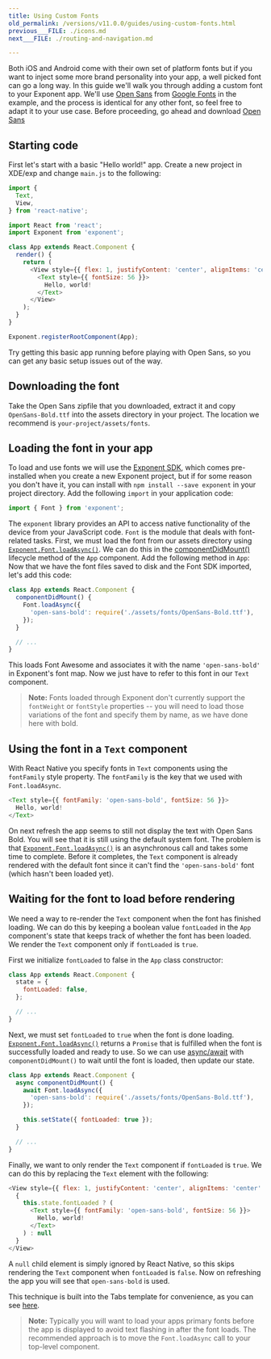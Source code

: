 ```yaml
---
title: Using Custom Fonts
old_permalink: /versions/v11.0.0/guides/using-custom-fonts.html
previous___FILE: ./icons.md
next___FILE: ./routing-and-navigation.md

---
```


Both iOS and Android come with their own set of platform fonts but if you want to inject some more brand personality into your app, a well picked font can go a long way. In this guide we'll walk you through adding a custom font to your Exponent app. We'll use [Open Sans](https://fonts.google.com/specimen/Open+Sans) from [Google Fonts](https://fonts.google.com/) in the example, and the process is identical for any other font, so feel free to adapt it to your use case. Before proceeding, go ahead and download [Open Sans](https://fonts.google.com/specimen/Open+Sans)

## Starting code

First let's start with a basic "Hello world!" app. Create a new project in XDE/exp and change `main.js` to the following:

```javascript
import {
  Text,
  View,
} from 'react-native';

import React from 'react';
import Exponent from 'exponent';

class App extends React.Component {
  render() {
    return (
      <View style={{ flex: 1, justifyContent: 'center', alignItems: 'center' }}>
        <Text style={{ fontSize: 56 }}>
          Hello, world!
        </Text>
      </View>
    );
  }
}

Exponent.registerRootComponent(App);
```

Try getting this basic app running before playing with Open Sans, so you can get any basic setup issues out of the way.

## Downloading the font

Take the Open Sans zipfile that you downloaded, extract it and copy `OpenSans-Bold.ttf` into the assets directory in your project. The location we recommend is `your-project/assets/fonts`.

## Loading the font in your app

To load and use fonts we will use the [Exponent SDK](https://docs.getexponent.com/versions/sdk/index.html#exponent-sdk), which comes pre-installed when you create a new Exponent project, but if for some reason you don't have it, you can install with `npm install --save exponent` in your project directory. Add the following `import` in your application code:

```javascript
import { Font } from 'exponent';
```

The `exponent` library provides an API to access native functionality of the device from your JavaScript code. `Font` is the module that deals with font-related tasks. First, we must load the font from our assets directory using [`Exponent.Font.loadAsync()`](https://docs.getexponent.com/versions/sdk/font.html#Exponent.Font.loadAsync "Exponent.Font.loadAsync"). We can do this in the [componentDidMount()](https://facebook.github.io/react/docs/component-specs.html#mounting-componentdidmount) lifecycle method of the `App` component. Add the following method in `App`: Now that we have the font files saved to disk and the Font SDK imported, let's add this code:

```javascript
class App extends React.Component {
  componentDidMount() {
    Font.loadAsync({
      'open-sans-bold': require('./assets/fonts/OpenSans-Bold.ttf'),
    });
  }

  // ...
}
```

This loads Font Awesome and associates it with the name `'open-sans-bold'` in Exponent's font map. Now we just have to refer to this font in our `Text` component.

> **Note:** Fonts loaded through Exponent don't currently support the `fontWeight` or `fontStyle` properties -- you will need to load those variations of the font and specify them by name, as we have done here with bold.

## Using the font in a `Text` component

With React Native you specify fonts in `Text` components using the `fontFamily` style property. The `fontFamily` is the key that we used with `Font.loadAsync`.

```javascript
<Text style={{ fontFamily: 'open-sans-bold', fontSize: 56 }}>
  Hello, world!
</Text>
```

On next refresh the app seems to still not display the text with Open Sans Bold. You will see that it is still using the default system font. The problem is that [`Exponent.Font.loadAsync()`](https://docs.getexponent.com/versions/sdk/font.html#Exponent.Font.loadAsync "Exponent.Font.loadAsync") is an asynchronous call and takes some time to complete. Before it completes, the `Text` component is already rendered with the default font since it can't find the `'open-sans-bold'` font (which hasn't been loaded yet).

## Waiting for the font to load before rendering

We need a way to re-render the `Text` component when the font has finished loading. We can do this by keeping a boolean value `fontLoaded` in the `App` component's state that keeps track of whether the font has been loaded. We render the `Text` component only if `fontLoaded` is `true`.

First we initialize `fontLoaded` to false in the `App` class constructor:

```javascript
class App extends React.Component {
  state = {
    fontLoaded: false,
  };

  // ...
}
```

Next, we must set `fontLoaded` to `true` when the font is done loading. [`Exponent.Font.loadAsync()`](https://docs.getexponent.com/versions/sdk/font.html#Exponent.Font.loadAsync "Exponent.Font.loadAsync") returns a `Promise` that is fulfilled when the font is successfully loaded and ready to use. So we can use [async/await](https://blog.getexponent.com/react-native-meets-async-functions-3e6f81111173) with `componentDidMount()` to wait until the font is loaded, then update our state.

```javascript
class App extends React.Component {
  async componentDidMount() {
    await Font.loadAsync({
      'open-sans-bold': require('./assets/fonts/OpenSans-Bold.ttf'),
    });

    this.setState({ fontLoaded: true });
  }

  // ...
}
```

Finally, we want to only render the `Text` component if `fontLoaded` is `true`. We can do this by replacing the `Text` element with the following:

```javascript
<View style={{ flex: 1, justifyContent: 'center', alignItems: 'center' }}>
  {
    this.state.fontLoaded ? (
      <Text style={{ fontFamily: 'open-sans-bold', fontSize: 56 }}>
        Hello, world!
      </Text>
    ) : null
  }
</View>
```

A `null` child element is simply ignored by React Native, so this skips rendering the `Text` component when `fontLoaded` is `false`. Now on refreshing the app you will see that `open-sans-bold` is used.

This technique is built into the Tabs template for convenience, as you can see [here](https://github.com/exponent/new-project-template/blob/2fdf49b77090124c317e4eb73684f6bae782a4fd/main.js#L30-L50).

> **Note:** Typically you will want to load your apps primary fonts before the app is displayed to avoid text flashing in after the font loads. The recommended approach is to move the `Font.loadAsync` call to your top-level component.
